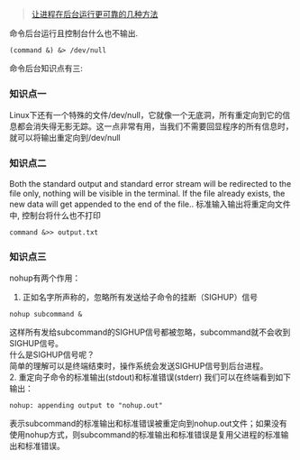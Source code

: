 > [让进程在后台运行更可靠的几种方法](https://www.ibm.com/developerworks/cn/linux/l-cn-nohup/index.html)

命令后台运行且控制台什么也不输出.
```
(command &) &> /dev/null
```

命令后台知识点有三:

### 知识点一
Linux下还有一个特殊的文件/dev/null，它就像一个无底洞，所有重定向到它的信息都会消失得无影无踪。这一点非常有用，当我们不需要回显程序的所有信息时，就可以将输出重定向到/dev/null

### 知识点二
Both the standard output and standard error stream will be redirected to the file only, nothing will be visible in the terminal. If the file already exists, the new data will get appended to the end of the file..
标准输入输出将重定向文件中, 控制台将什么也不打印
```
command &>> output.txt
```

### 知识点三
nohup有两个作用：
1. 正如名字所声称的，忽略所有发送给子命令的挂断（SIGHUP）信号
```
nohup subcommand &
```
这样所有发给subcommand的SIGHUP信号都被忽略，subcommand就不会收到SIGHUP信号。  
什么是SIGHUP信号呢？  
简单的理解可以是终端结束时，操作系统会发送SIGHUP信号到后台进程。  
2. 重定向子命令的标准输出(stdout)和标准错误(stderr)
我们可以在终端看到如下输出：
```
nohup: appending output to "nohup.out"
```
表示subcommand的标准输出和标准错误被重定向到nohup.out文件；如果没有使用nohup方式，则subcommand的标准输出和标准错误是复用父进程的标准输出和标准错误。
